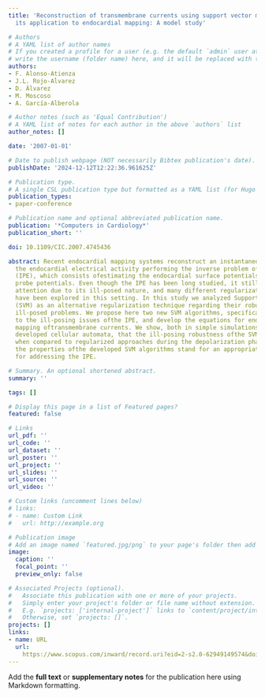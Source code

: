 ```yaml
---
title: 'Reconstruction of transmembrane currents using support vector machines and
  its application to endocardial mapping: A model study'

# Authors
# A YAML list of author names
# If you created a profile for a user (e.g. the default `admin` user at `content/authors/admin/`), 
# write the username (folder name) here, and it will be replaced with their full name and linked to their profile.
authors:
- F. Alonso-Atienza
- J.L. Rojo-Aĺvarez
- D. Álvarez
- M. Moscoso
- A. García-Alberola

# Author notes (such as 'Equal Contribution')
# A YAML list of notes for each author in the above `authors` list
author_notes: []

date: '2007-01-01'

# Date to publish webpage (NOT necessarily Bibtex publication's date).
publishDate: '2024-12-12T12:22:36.961625Z'

# Publication type.
# A single CSL publication type but formatted as a YAML list (for Hugo requirements).
publication_types:
- paper-conference

# Publication name and optional abbreviated publication name.
publication: '*Computers in Cardiology*'
publication_short: ''

doi: 10.1109/CIC.2007.4745436

abstract: Recent endocardial mapping systems reconstruct an instantaneous image of
  the endocardial electrical activity performing the inverse problem of electrocardiography
  (IPE), which consists ofestimating the endocardial surface potentials from intracavitary
  probe potentials. Even though the IPE has been long studied, it still being paid
  attention due to its ill-posed nature, and many different regularization techniques
  have been explored in this setting. In this study we analyzed Support Vector machines
  (SVM) as an alternative regularization technique regarding their robustness against
  ill-posed problems. We propose here two new SVM algorithms, specifically adapted
  to the ill-posing issues ofthe IPE, and develop the equations for endocar- dial
  mapping oftransmembrane currents. We show, both in simple simulations and in a previously
  developed cellular automata, that the ill-posing robustness ofthe SVM is higher
  when compared to regularized approaches during the depolarization phase. In conclusion,
  the properties ofthe developed SVM algorithms stand for an appropriate framework
  for addressing the IPE.

# Summary. An optional shortened abstract.
summary: ''

tags: []

# Display this page in a list of Featured pages?
featured: false

# Links
url_pdf: ''
url_code: ''
url_dataset: ''
url_poster: ''
url_project: ''
url_slides: ''
url_source: ''
url_video: ''

# Custom links (uncomment lines below)
# links:
# - name: Custom Link
#   url: http://example.org

# Publication image
# Add an image named `featured.jpg/png` to your page's folder then add a caption below.
image:
  caption: ''
  focal_point: ''
  preview_only: false

# Associated Projects (optional).
#   Associate this publication with one or more of your projects.
#   Simply enter your project's folder or file name without extension.
#   E.g. `projects: ['internal-project']` links to `content/project/internal-project/index.md`.
#   Otherwise, set `projects: []`.
projects: []
links:
- name: URL
  url: 
    https://www.scopus.com/inward/record.uri?eid=2-s2.0-62949149574&doi=10.1109%2fCIC.2007.4745436&partnerID=40&md5=b58f6d1fc1fa7f5ba71d606d870a39fd
---
```


Add the **full text** or **supplementary notes** for the publication here using Markdown formatting.
